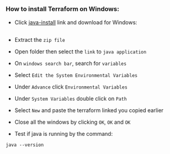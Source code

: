 ##
### How to install Terraform on Windows: 
- Click [java-install](https://www.oracle.com/ph/java/technologies/downloads/) link and download for Windows: 
##
- Extract the `zip file`
- Open folder then select the `link` to `java application` 
- On `windows search bar`, search for `variables`
- Select `Edit the System Environmental Variables` 
- Under `Advance` click `Environmental Variables`
- Under `System Variables` double click on `Path`
- Select `New` and paste the terraform linked you copied earlier 
- Close all the windows by clicking `OK`, `OK` and `OK` 

- Test if java is running by the command: 
```
java --version
```
##
